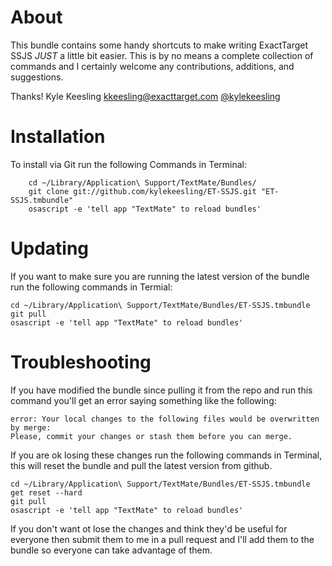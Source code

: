 About
============
This bundle contains some handy shortcuts to make writing ExactTarget SSJS *JUST* a little bit easier. This is by no means a complete collection of commands and I certainly welcome any contributions, additions, and suggestions.

Thanks!
Kyle Keesling
kkeesling@exacttarget.com
[@kylekeesling](http://twitter.com/kylekeesling)

Installation
============
To install via Git run the following Commands in Terminal:

		cd ~/Library/Application\ Support/TextMate/Bundles/
		git clone git://github.com/kylekeesling/ET-SSJS.git "ET-SSJS.tmbundle"
		osascript -e 'tell app "TextMate" to reload bundles'		

Updating
============
If you want to make sure you are running the latest version of the bundle run the following commands in Termial:

	cd ~/Library/Application\ Support/TextMate/Bundles/ET-SSJS.tmbundle
	git pull
	osascript -e 'tell app "TextMate" to reload bundles'
	
Troubleshooting
===================	
If you have modified the bundle since pulling it from the repo and run this command you'll get an error saying something like the following:

	error: Your local changes to the following files would be overwritten by merge:
	Please, commit your changes or stash them before you can merge.
	
If you are ok losing these changes run the following commands in Terminal, this will reset the bundle and pull the latest version from github.

	cd ~/Library/Application\ Support/TextMate/Bundles/ET-SSJS.tmbundle
	get reset --hard
	git pull
	osascript -e 'tell app "TextMate" to reload bundles'
	
If you don't want ot lose the changes and think they'd be useful for everyone then submit them to me in a pull request and I'll add them to the bundle so everyone can take advantage of them.





